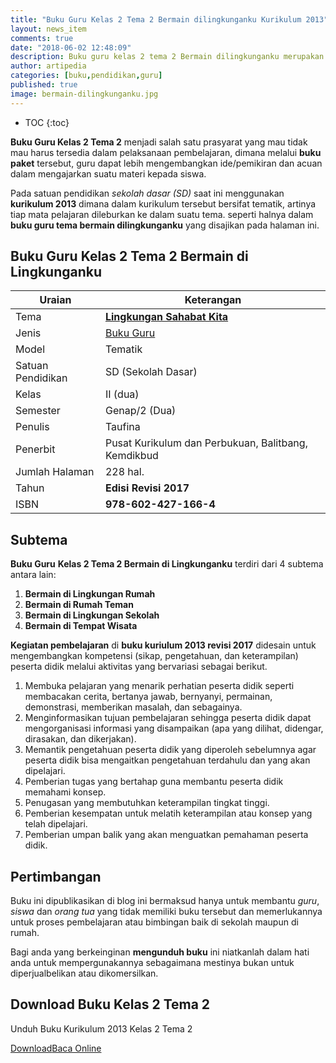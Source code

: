 ```yaml
---
title: "Buku Guru Kelas 2 Tema 2 Bermain dilingkunganku Kurikulum 2013"
layout: news_item
comments: true
date: "2018-06-02 12:48:09"
description: Buku guru kelas 2 tema 2 Bermain dilingkunganku merupakan buku kurikulum  2013 revisi 2017 yang digunakan sebagai penunjang bagi guru dalam melaksanakan pembelajaran di kelas.
author: artipedia
categories: [buku,pendidikan,guru]
published: true
image: bermain-dilingkunganku.jpg
---
```


* TOC
{:toc}

<script type="application/ld+json">
{
  "@context":"http://schema.org",
  "@type":"Book",
  "name" : "{{ page.title }}",
  "author": {
    "@type":"Person",
    "name":"Taufina"
  },
  "url" : "{{ site.url }}{{ page.url }}",
  "workExample" : [{
    "@type": "Book",
    "isbn": "978-602-427-166-4<",
    "bookEdition": "Revisi 2017",
    "bookFormat": "http://schema.org/Hardcover",
    "potentialAction":{
    "@type":"ReadAction",
    "target":
      {
        "@type":"EntryPoint",
        "urlTemplate":"{{ site.url }}{{ page.url }}",
        "actionPlatform":[
          "http://schema.org/DesktopWebPlatform",
          "http://schema.org/IOSPlatform",
          "http://schema.org/AndroidPlatform"
        ]
      }
      }
    }
    ]
    }
 
</script>

**Buku Guru Kelas 2 Tema 2** menjadi salah satu prasyarat yang mau tidak mau harus tersedia dalam pelaksanaan pembelajaran, dimana melalui **buku paket** tersebut, guru dapat lebih mengembangkan ide/pemikiran dan acuan dalam mengajarkan suatu materi kepada siswa.

Pada satuan pendidikan *sekolah dasar (SD)* saat ini menggunakan **kurikulum 2013** dimana dalam kurikulum tersebut bersifat tematik, artinya tiap mata pelajaran dileburkan ke dalam suatu tema. seperti halnya dalam **buku guru tema bermain dilingkunganku** yang disajikan pada halaman ini.

## Buku Guru Kelas 2 Tema 2 Bermain di Lingkunganku

|Uraian|Keterangan|
| --- | --- |
|Tema|<a href="/wiki/buku-guru-kelas-2-kurtilas-tema-bermain-dilingkungaku.html" title="Buku Siswa Kelas 5 semester 2 Tema 8 Lingkungan Sahabat Kita K13 Revisi 2017"><strong>Lingkungan Sahabat Kita</strong></a>|
|Jenis|<a href="/buku guru" title="Buku Guru" target="_blank">Buku Guru</a>|
|Model|Tematik|
|Satuan Pendidikan|SD (Sekolah Dasar)|
Kelas|II (dua)|
|Semester|Genap/2 (Dua)|
Penulis|Taufina|
|Penerbit|Pusat Kurikulum dan Perbukuan, Balitbang, Kemdikbud|
|Jumlah Halaman|228 hal.|
|Tahun|<strong>Edisi Revisi 2017</strong>|
|ISBN|<strong>978-602-427-166-4</strong>|

## Subtema
<strong>Buku Guru</strong> <strong>Kelas 2 Tema 2 Bermain di Lingkunganku</strong> terdiri dari 4 subtema antara lain: 
1. <b>Bermain di Lingkungan Rumah</b>
2. <b>Bermain di Rumah Teman</b>
3. <b>Bermain di Lingkungan Sekolah</b>
4. <b>Bermain di Tempat Wisata</b>

<b>Kegiatan pembelajaran</b> di <b>buku kuriulum 2013 revisi 2017</b> didesain untuk mengembangkan kompetensi (sikap, pengetahuan, dan keterampilan) peserta didik melalui aktivitas yang bervariasi sebagai berikut.
1. Membuka pelajaran yang menarik perhatian peserta didik seperti membacakan cerita, bertanya jawab, bernyanyi, permainan, demonstrasi, memberikan masalah, dan sebagainya.
2. Menginformasikan tujuan pembelajaran sehingga peserta didik dapat mengorganisasi informasi yang disampaikan (apa yang dilihat, didengar, dirasakan, dan dikerjakan).
3. Memantik pengetahuan peserta didik yang diperoleh sebelumnya agar peserta didik bisa mengaitkan pengetahuan terdahulu dan yang akan dipelajari.
4. Pemberian tugas yang bertahap guna membantu peserta didik memahami konsep.
5. Penugasan yang membutuhkan keterampilan tingkat tinggi.
6. Pemberian kesempatan untuk melatih keterampilan atau konsep yang telah dipelajari.
7. Pemberian umpan balik yang akan menguatkan pemahaman peserta didik.
  
## Pertimbangan
Buku ini dipublikasikan di blog ini bermaksud hanya untuk membantu _guru_, _siswa_ dan _orang tua_ yang tidak memiliki buku tersebut dan memerlukannya untuk proses pembelajaran atau bimbingan baik di sekolah maupun di rumah.

Bagi anda yang berkeinginan <b>mengunduh buku</b> ini niatkanlah dalam hati anda untuk mempergunakannya sebagaimana mestinya bukan untuk diperjualbelikan atau dikomersilkan.
  
## Download Buku Kelas 2 Tema 2
Unduh Buku Kurikulum 2013 Kelas 2 Tema 2
<p class="center"><a class="button download" href="https://docs.google.com/uc?export=download&id=0B1j4dij_cZkMVzZKTW9kMXVhbWc" rel="nofollow" target="_blank" title="Download">Download</a><a class="button demo open-dialog" href="https://drive.google.com/file/d/0B1j4dij_cZkMVzZKTW9kMXVhbWc/preview" Title="Baca Online" rel="nofollow">Baca Online</a></p>
